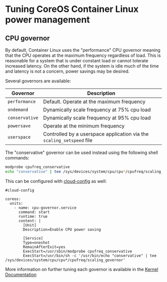 # Tuning CoreOS Container Linux power management

## CPU governor

By default, Container Linux uses the "performance" CPU governor meaning that the CPU operates at the maximum frequency regardless of load. This is reasonable for a system that is under constant load or cannot tolerate increased latency. On the other hand, if the system is idle much of the time and latency is not a concern, power savings may be desired.

Several governors are available:

| Governor       | Description                                                           |
|----------------|-----------------------------------------------------------------------|
| `performance`  | Default. Operate at the maximum frequency                             |
| `ondemand`     | Dynamically scale frequency at 75% cpu load                           |
| `conservative` | Dynamically scale frequency at 95% cpu load                           |
| `powersave`    | Operate at the minimum frequency                                      |
| `userspace`    | Controlled by a userspace application via the `scaling_setspeed` file |

The "conservative" governor can be used instead using the following shell commands:

```sh
modprobe cpufreq_conservative
echo "conservative" | tee /sys/devices/system/cpu/cpu*/cpufreq/scaling_governor > /dev/null
```

This can be configured with [cloud-config](https://github.com/coreos/coreos-cloudinit/blob/master/Documentation/cloud-config.md#coreos) as well:

```cloud-config
#cloud-config

coreos:
  units:
    - name: cpu-governor.service
      command: start
      runtime: true
      content: |
        [Unit]
        Description=Enable CPU power saving

        [Service]
        Type=oneshot
        RemainAfterExit=yes
        ExecStart=/usr/sbin/modprobe cpufreq_conservative
        ExecStart=/usr/bin/sh -c '/usr/bin/echo "conservative" | tee /sys/devices/system/cpu/cpu*/cpufreq/scaling_governor'
```

More information on further tuning each governor is available in the [Kernel Documentation](https://www.kernel.org/doc/Documentation/cpu-freq/governors.txt)
